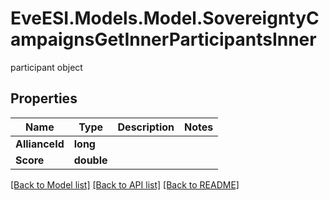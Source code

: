 # EveESI.Models.Model.SovereigntyCampaignsGetInnerParticipantsInner
participant object

## Properties

Name | Type | Description | Notes
------------ | ------------- | ------------- | -------------
**AllianceId** | **long** |  | 
**Score** | **double** |  | 

[[Back to Model list]](../README.md#documentation-for-models) [[Back to API list]](../README.md#documentation-for-api-endpoints) [[Back to README]](../README.md)


